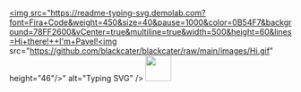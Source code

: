 <a href="https://git.io/typing-svg"><img src="https://readme-typing-svg.demolab.com?font=Fira+Code&weight=450&size=40&pause=1000&color=0B54F7&background=78FF2600&vCenter=true&multiline=true&width=500&height=60&lines=Hi+there!++I'm+Pavel!<img src="https://github.com/blackcater/blackcater/raw/main/images/Hi.gif" height="46"/>" alt="Typing SVG" /></a>
<img src="https://github.com/blackcater/blackcater/raw/main/images/Hi.gif" height="46"/>


